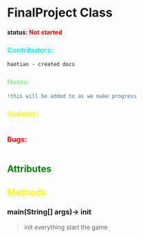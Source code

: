 # FinalProject Class 

#### status: <span style="color:red;">Not started</span>
### <span style="color:cyan;">Contributors:</span>
<!--put your names here between the ``` if you worked on it, and put what you did-->
```diff
haotian - created docs
```
### <span style="color:lightgreen;">Notes:</span>
```diff
!this will be added to as we make progress
```
### <span style="color:yellow;">Updates:</span>
```diff

```
### <span style="color:red;">Bugs:</span>
```diff

```
## <span style="color:green;">Attributes</span>



## <span style="color:yellow;">Methods</span>

### **main(String[] args)**-> init
>init everything start the game


